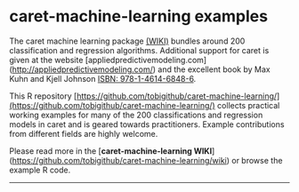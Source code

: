 # caret-machine-learning examples
The caret machine learning package [(WIKI)](http://topepo.github.io/caret/index.html) bundles around 200 classification and regression algorithms. Additional support for caret is given at the website [appliedpredictivemodeling.com] (http://appliedpredictivemodeling.com/) and the excellent book by  Max Kuhn and Kjell Johnson [ISBN: 978-1-4614-6848-6](http://link.springer.com/book/10.1007/978-1-4614-6849-3). 

This R repository [https://github.com/tobigithub/caret-machine-learning/](https://github.com/tobigithub/caret-machine-learning/) collects practical working examples for many of the 200 classifications and regression models in caret and is geared towards practitioners. Example contributions from different fields are highly welcome.

Please read more in the [**caret-machine-learning WIKI**] (https://github.com/tobigithub/caret-machine-learning/wiki) or browse the example R code.

---
